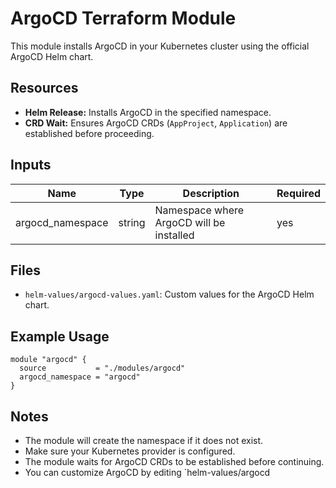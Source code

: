 # ArgoCD Terraform Module

This module installs ArgoCD in your Kubernetes cluster using the official ArgoCD Helm chart.

## Resources

- **Helm Release:** Installs ArgoCD in the specified namespace.
- **CRD Wait:** Ensures ArgoCD CRDs (`AppProject`, `Application`) are established before proceeding.

## Inputs

| Name              | Type   | Description                              | Required |
|-------------------|--------|------------------------------------------|----------|
| argocd_namespace  | string | Namespace where ArgoCD will be installed | yes      |

## Files

- `helm-values/argocd-values.yaml`: Custom values for the ArgoCD Helm chart.

## Example Usage

```hcl
module "argocd" {
  source           = "./modules/argocd"
  argocd_namespace = "argocd"
}
```

## Notes

- The module will create the namespace if it does not exist.
- Make sure your Kubernetes provider is configured.
- The module waits for ArgoCD CRDs to be established before continuing.
- You can customize ArgoCD by editing `helm-values/argocd